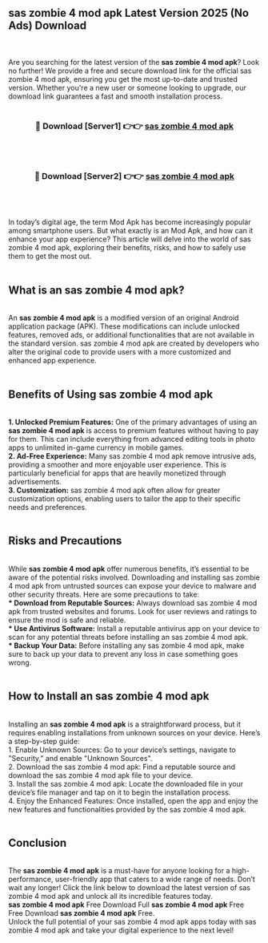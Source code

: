 ## sas zombie 4 mod apk Latest Version 2025 (No Ads) Download
<br><br>
Are you searching for the latest version of the <strong>sas zombie 4 mod apk</strong>? Look no further! We provide a free and secure download link for the official sas zombie 4 mod apk, ensuring you get the most up-to-date and trusted version. Whether you're a new user or someone looking to upgrade, our download link guarantees a fast and smooth installation process.
<br>
<br>
<div align="center">
<h3>🔴 Download [Server1] 👉👉 <a href="https://modyolo.store/sas_zombie_4_mod_apk">sas zombie 4 mod apk</a></h3><br>
<br>
<h3>🔴 Download [Server2] 👉👉 <a href="https://modyolo.store/sas_zombie_4_mod_apk">sas zombie 4 mod apk</a></h3><br>
</div>
<br>
<br>
In today’s digital age, the term Mod Apk has become increasingly popular among smartphone users. But what exactly is an Mod Apk, and how can it enhance your app experience? This article will delve into the world of sas zombie 4 mod apk, exploring their benefits, risks, and how to safely use them to get the most out.
<br>
<br>
<h2>What is an sas zombie 4 mod apk?</h2>
<br>
An <strong>sas zombie 4 mod apk</strong> is a modified version of an original Android application package (APK). These modifications can include unlocked features, removed ads, or additional functionalities that are not available in the standard version. sas zombie 4 mod apk are created by developers who alter the original code to provide users with a more customized and enhanced app experience.
<br>
<br>
<h2>Benefits of Using sas zombie 4 mod apk</h2>
<br>
<strong> 1. Unlocked Premium Features:</strong> One of the primary advantages of using an <strong>sas zombie 4 mod apk</strong> is access to premium features without having to pay for them. This can include everything from advanced editing tools in photo apps to unlimited in-game currency in mobile games.
<br>
<strong> 2. Ad-Free Experience:</strong> Many sas zombie 4 mod apk remove intrusive ads, providing a smoother and more enjoyable user experience. This is particularly beneficial for apps that are heavily monetized through advertisements.
<br>
<strong> 3. Customization:</strong> sas zombie 4 mod apk often allow for greater customization options, enabling users to tailor the app to their specific needs and preferences.
<br>
<br>
<h2>Risks and Precautions</h2>
<br>
While <strong>sas zombie 4 mod apk</strong> offer numerous benefits, it’s essential to be aware of the potential risks involved. Downloading and installing sas zombie 4 mod apk from untrusted sources can expose your device to malware and other security threats. Here are some precautions to take:
<br>
<strong> * Download from Reputable Sources:</strong> Always download sas zombie 4 mod apk from trusted websites and forums. Look for user reviews and ratings to ensure the mod is safe and reliable.
<br>
<strong> * Use Antivirus Software:</strong> Install a reputable antivirus app on your device to scan for any potential threats before installing an sas zombie 4 mod apk.
<br>
<strong> * Backup Your Data:</strong> Before installing any sas zombie 4 mod apk, make sure to back up your data to prevent any loss in case something goes wrong.
<br>
<br>
<h2>How to Install an sas zombie 4 mod apk</h2>
<br>
Installing an <strong>sas zombie 4 mod apk</strong> is a straightforward process, but it requires enabling installations from unknown sources on your device. Here’s a step-by-step guide:
<br>
 1. Enable Unknown Sources: Go to your device’s settings, navigate to "Security," and enable "Unknown Sources".
<br>
 2. Download the sas zombie 4 mod apk: Find a reputable source and download the sas zombie 4 mod apk file to your device.
<br>
 3. Install the sas zombie 4 mod apk: Locate the downloaded file in your device’s file manager and tap on it to begin the installation process.
<br>
 4. Enjoy the Enhanced Features: Once installed, open the app and enjoy the new features and functionalities provided by the sas zombie 4 mod apk.
<br>
<br>
<h2><strong>Conclusion</strong></h2>
<br>
The <strong>sas zombie 4 mod apk</strong> is a must-have for anyone looking for a high-performance, user-friendly app that caters to a wide range of needs. Don’t wait any longer! Click the link below to download the latest version of sas zombie 4 mod apk and unlock all its incredible features today.
<br>
<strong>sas zombie 4 mod apk</strong> Free Download Full <strong>sas zombie 4 mod apk</strong> Free Free Download <strong>sas zombie 4 mod apk</strong> Free.
<br>
Unlock the full potential of your sas zombie 4 mod apk apps today with sas zombie 4 mod apk and take your digital experience to the next level!

